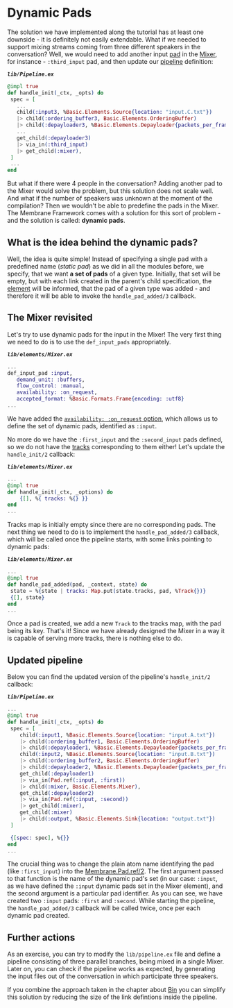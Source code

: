 # Dynamic Pads

The solution we have implemented along the tutorial has at least one downside - it is definitely not easily extendable.
What if we needed to support mixing streams coming from three different speakers in the conversation?
Well, we would need to add another input [pad](../glossary/glossary.md#pad) in the [Mixer](../glossary/glossary.md#mixer), for instance - `:third_input` pad, and then update our [pipeline](../glossary/glossary.md#pipeline) definition:

**_`lib/Pipeline.ex`_**

```elixir
@impl true
def handle_init(_ctx, _opts) do
 spec = [
   ...
   child(:input3, %Basic.Elements.Source{location: "input.C.txt"}) 
   |> child(:ordering_buffer3, Basic.Elements.OrderingBuffer) 
   |> child(:depayloader3, %Basic.Elements.Depayloader{packets_per_frame: 4}),
   ...
   get_child(:depayloader3) 
   |> via_in(:third_input) 
   |> get_child(:mixer),
 ]
 ...
end
```

But what if there were 4 people in the conversation? Adding another pad to the Mixer would solve the problem, but this solution does not scale well.
And what if the number of speakers was unknown at the moment of the compilation? Then we wouldn't be able to predefine the pads in the Mixer.
The Membrane Framework comes with a solution for this sort of problem - and the solution is called: **dynamic pads**.

## What is the idea behind the dynamic pads?

Well, the idea is quite simple! Instead of specifying a single pad with a predefined name (*static pad*) as we did in all the modules before, we specify, that we want **a set of pads** of a given type. Initially, that set will be empty, but with each link created in the parent's child specification, the [element](../glossary/glossary.md#element) will be informed, that the pad of a given type was added - and therefore it will be able to invoke the `handle_pad_added/3` callback.

## The Mixer revisited

Let's try to use dynamic pads for the input in the Mixer!
The very first thing we need to do is to use the `def_input_pads` appropriately.

**_`lib/elements/Mixer.ex`_**

```elixir
...
def_input_pad :input, 
   demand_unit: :buffers, 
   flow_control: :manual, 
   availability: :on_request, 
   accepted_format: %Basic.Formats.Frame{encoding: :utf8}
...
```

We have added the [`availability: :on_request` option](https://hexdocs.pm/membrane_core/Membrane.Pad.html#t:availability/0), which allows us to define the set of dynamic pads, identified as `:input`.

No more do we have the `:first_input` and the `:second_input` pads defined, so we do not have the [tracks](../glossary/glossary.md#track) corresponding to them either! Let's update the `handle_init/2` callback:

**_`lib/elements/Mixer.ex`_**

```elixir
...
@impl true
def handle_init(_ctx, _options) do
    {[], %{ tracks: %{} }}
end
...
```

Tracks map is initially empty since there are no corresponding pads.
The next thing we need to do is to implement the `handle_pad_added/3` callback, which will be called once the pipeline starts, with some links pointing to dynamic pads:

**_`lib/elements/Mixer.ex`_**

```elixir
...
@impl true
def handle_pad_added(pad, _context, state) do
 state = %{state | tracks: Map.put(state.tracks, pad, %Track{})}
 {[], state}
end
...
```

Once a pad is created, we add a new `Track` to the tracks map, with the pad being its key.
That's it! Since we have already designed the Mixer in a way it is capable of serving more tracks, there is nothing else to do.

## Updated pipeline

Below you can find the updated version of the pipeline's `handle_init/2` callback:

**_`lib/Pipeline.ex`_**

```elixir
...
@impl true
def handle_init(_ctx, _opts) do
 spec = [
    child(:input1, %Basic.Elements.Source{location: "input.A.txt"}) 
    |> child(:ordering_buffer1, Basic.Elements.OrderingBuffer) 
    |> child(:depayloader1, %Basic.Elements.Depayloader{packets_per_frame: 4}),
    child(:input2, %Basic.Elements.Source{location: "input.B.txt"}) 
    |> child(:ordering_buffer2, Basic.Elements.OrderingBuffer) 
    |> child(:depayloader2, %Basic.Elements.Depayloader{packets_per_frame: 4}),
    get_child(:depayloader1) 
    |> via_in(Pad.ref(:input, :first))
    |> child(:mixer, Basic.Elements.Mixer),
    get_child(:depayloader2) 
    |> via_in(Pad.ref(:input, :second)) 
    |> get_child(:mixer),
    get_child(:mixer) 
    |> child(:output, %Basic.Elements.Sink{location: "output.txt"})
 ]

 {[spec: spec], %{}}
end
...
```

The crucial thing was to change the plain atom name identifying the pad (like `:first_input`) into the [Membrane.Pad.ref/2](https://hexdocs.pm/membrane_core/Membrane.Pad.html#ref/2).
The first argument passed to that function is the name of the dynamic pad's set (in our case: `:input`, as we have defined the `:input` dynamic pads set in the Mixer element), and the second argument is a particular pad identifier.
As you can see, we have created two `:input` pads: `:first` and `:second`. While starting the pipeline, the `handle_pad_added/3` callback will be called twice, once per each dynamic pad created.

## Further actions

As an exercise, you can try to modify the `lib/pipeline.ex` file and define a pipeline consisting of three parallel branches, being mixed in a single Mixer. Later on, you can check if the pipeline works as expected, by generating the input files out of the conversation in which participate three speakers.

If you combine the approach taken in the chapter about [Bin](12_Bin.md) you can simplify this solution by reducing the size of the link defintions inside the pipeline.
